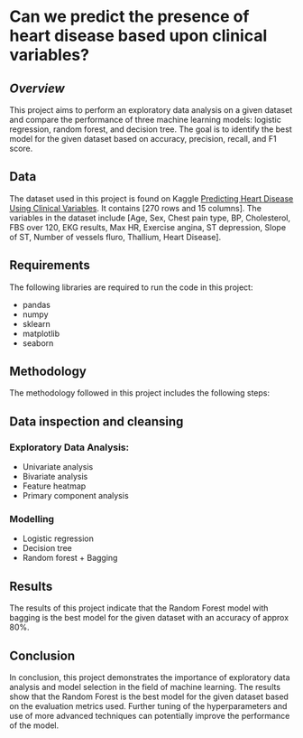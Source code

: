 # Can we predict the presence of heart disease based upon clinical variables?
## _Overview_
This project aims to perform an exploratory data analysis on a given dataset and compare the performance of three machine learning models: logistic regression, random forest, and decision tree. The goal is to identify the best model for the given dataset based on accuracy, precision, recall, and F1 score.

## __Data__
The dataset used in this project is found on Kaggle [Predicting Heart Disease Using Clinical Variables](https://www.kaggle.com/datasets/thedevastator/predicting-heart-disease-risk-using-clinical-var). It contains [270 rows and 15 columns]. The variables in the dataset include [Age, Sex, Chest pain type, BP, Cholesterol, FBS over 120, EKG results, Max HR, Exercise angina, ST depression, Slope of ST, Number of vessels fluro, Thallium, Heart Disease].

## __Requirements__
The following libraries are required to run the code in this project:

- pandas
- numpy
- sklearn
- matplotlib
- seaborn

## __Methodology__
The methodology followed in this project includes the following steps:

## __Data inspection and cleansing__
### Exploratory Data Analysis:
- Univariate analysis
- Bivariate analysis
- Feature heatmap
- Primary component analysis
### Modelling
- Logistic regression
- Decision tree
- Random forest + Bagging 

## __Results__
The results of this project indicate that the Random Forest model with bagging is the best model for the given dataset with an accuracy of approx 80%.

## __Conclusion__
In conclusion, this project demonstrates the importance of exploratory data analysis and model selection in the field of machine learning. The results show that the Random Forest is the best model for the given dataset based on the evaluation metrics used. Further tuning of the hyperparameters and use of more advanced techniques can potentially improve the performance of the model.
